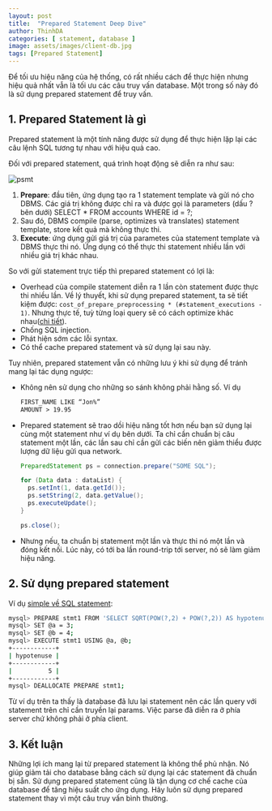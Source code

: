 ```yaml
---
layout: post
title:  "Prepared Statement Deep Dive"
author: ThinhDA
categories: [ statement, database ]
image: assets/images/client-db.jpg
tags: [Prepared Statement]
---
```


Để tối ưu hiệu năng của hệ thống, có rất nhiều cách để thực hiện nhưng hiệu quả nhất vẫn là tối ưu các câu truy vấn database. Một trong số này đó là sử dụng prepared statement để truy vấn. 

## 1. Prepared Statement là gì

Prepared statement là một tính năng được sử dụng để thực hiện lặp lại các câu lệnh SQL tương tự nhau với hiệu quả cao.

Đối với prepared statement, quá trình hoạt động sẽ diễn ra như sau:

![psmt](https://cdn.hyvor.com/uploads/developer/prepared-stmt.png)

1. **Prepare**: đầu tiên, ứng dụng tạo ra 1 statement template và gửi nó cho DBMS. Các giá trị không được chỉ ra và được gọi là parameters (dấu ? bên dưới)
    SELECT * FROM accounts WHERE id = ?;
1. Sau đó, DBMS compile (parse, optimizes và translates) statement template, store kết quả mà không thực thi.
1. **Execute**: ứng dụng gửi giá trị của parametes của statement template và DBMS thực thi nó. Ứng dụng có thể thực thi statement nhiều lần với nhiều giá trị khác nhau.

So với gửi statement trực tiếp thì prepared statement có lợi là:

- Overhead của compile statement diễn ra 1 lần còn statement được thực thi nhiều lần. Về lý thuyết, khi sử dụng prepared statement, ta sẽ tiết kiệm được: `cost_of_prepare_preprocessing * (#statement_executions - 1)`. Nhưng thực tế, tuỳ từng loại query sẽ có cách optimize khác nhau([chi tiết](http://s.petrunia.net/blog/?p=16)).
- Chống SQL injection.
- Phát hiện sớm các lỗi syntax.
- Có thể cache prepared statement và sử dụng lại sau này.

Tuy nhiên, prepared statement vẫn có những lưu ý khi sử dụng để tránh mang lại tác dụng ngược:

- Không nên sử dụng cho những so sánh không phải hằng số. Ví dụ

    ```md
    FIRST_NAME LIKE “Jon%”
    AMOUNT > 19.95
    ```
    
- Prepared statement sẽ trao dồi hiệu năng tốt hơn nếu bạn sử dụng lại cùng một statement như ví dụ bên dưới. Ta chỉ cần chuẩn bị câu statement một lần, các lần sau chỉ cần gửi các biến nên giảm thiểu được lượng dữ liệu gửi qua network.
    
    ```java
    PreparedStatement ps = connection.prepare("SOME SQL");

    for (Data data : dataList) {
      ps.setInt(1, data.getId());
      ps.setString(2, data.getValue();
      ps.executeUpdate();
    }

    ps.close();
    ```

- Nhưng nếu, ta chuẩn bị statement một lần và thực thi nó một lần và đóng kết  nối. Lúc này, có tới ba lần round-trip tới server, nó sẽ làm giảm hiệu năng.

## 2. Sử dụng prepared statement

Ví dụ [simple về SQL statement](https://dev.mysql.com/doc/refman/5.7/en/sql-syntax-prepared-statements.html):

```sh
mysql> PREPARE stmt1 FROM 'SELECT SQRT(POW(?,2) + POW(?,2)) AS hypotenuse';
mysql> SET @a = 3;
mysql> SET @b = 4;
mysql> EXECUTE stmt1 USING @a, @b;
+------------+
| hypotenuse |
+------------+
|          5 |
+------------+
mysql> DEALLOCATE PREPARE stmt1;
```

Từ ví dụ trên ta thấy là database đã lưu lại statement nên các lần query với statement trên chỉ cần truyền lại params. Việc parse đã diễn ra ở phía server chứ không phải ở phía client.

## 3. Kết luận

Những lợi ích mang lại từ prepared statement là không thể phủ nhận. Nó giúp giảm tải cho database bằng cách sử dụng lại các statement đã chuẩn bị sẵn. Sử dụng prepared statement cũng là tận dụng cơ chế cache của database để tăng hiệu suất cho ứng dụng. Hãy luôn sử dụng prepared statement thay vì một câu truy vấn bình thường.